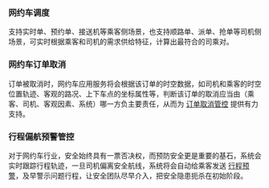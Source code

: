 ### 网约车调度
支持实时单、预约单、接送机等乘客侧场景，也支持顺路单、派单、抢单等司机侧场景，可实时根据乘客和司机的需求供给特征，计算出最符合的司乘对。

### 网约车订单取消
订单被取消时，网约车应用服务将会根据该订单的时空数据，如司机和乘客的时空位置轨迹、客观的路况、上下车点的坐标属性等，判断该订单的取消应当由（乘客、司机、客观因素、系统）哪一方负主要责任，从而为 [订单取消管控](https://cloud.tencent.com/document/product/1187/41096?!#1403) 提供有力支持。

### 行程偏航预警管控
对于网约车行业，安全始终具有一票否决权，而预防安全更是重要的基石，系统会实时跟踪行程轨迹，一旦司机偏离安全航线，系统将会自动给乘客发送 [行程预警](https://cloud.tencent.com/document/product/1187/41096?!#1402)，及早警示问题行程，让安全团队尽早介入，把安全隐患扼杀在初始阶段。
